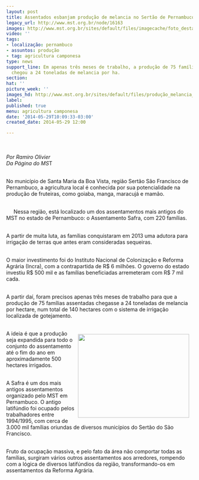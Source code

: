 ```yaml
---
layout: post
title: Assentados esbanjam produção de melancia no Sertão de Pernambuco
legacy_url: http://www.mst.org.br/node/16163
images: http://www.mst.org.br/sites/default/files/imagecache/foto_destaque/produção_melancia_PE!.jpg
video: ''
tags:
- localização: pernambuco
- assuntos: produção
- tag: agricultura camponesa
type: news
support_line: Em apenas três meses de trabalho, a produção de 75 famílias assentadas
  chegou a 24 toneladas de melancia por ha.
section: 
hat: ''
picture_week: ''
images_hd: http://www.mst.org.br/sites/default/files/produção_melancia_PE!.jpg
label: 
published: true
menu: agricultura camponesa
date: '2014-05-29T10:09:33-03:00'
created_date: 2014-05-29 12:00

---
```

<p><em><img style="margin: 10px;" src="http://www.mst.org.br/sites/default/files/produ%C3%A7%C3%A3o_melancia_PE.jpg" alt=""><br></em></p><p><em>Por Ramiro Olivier<br>Da Página do MS</em>T</p><p><br>No município de Santa Maria da Boa Vista, região Sertão São Francisco de Pernambuco, a agricultura local é conhecida por sua potencialidade na produção de fruteiras, como goiaba, manga, maracujá e mamão.</p><p><br><img style="float: left; margin-left: 10px; margin-right: 10px; margin-top: 5px; margin-bottom: 5px;" src="http://www.mst.org.br/sites/default/files/foto%20sa_0.jpg" alt="">Nessa região, está localizado um dos assentamentos mais antigos do MST no estado de Pernambuco: o Assentamento Safra, com 220 famílias.</p><p><br>A partir de muita luta, as famílias conquistaram em 2013 uma adutora para irrigação de terras que antes eram consideradas sequeiras.</p><p><br>O maior investimento foi do Instituto Nacional de Colonização e Reforma Agrária (Incra), com a contrapartida de R$ 6 milhões. O governo do estado investiu R$ 500 mil e as famílias beneficiadas arremeteram com R$ 7 mil cada.</p><p><br>A partir daí, foram precisos apenas três meses de trabalho para que a produção de 75 famílias assentadas chegasse a 24 toneladas de melancia por hectare, num total de 140 hectares com o sistema de irrigação localizada de gotejamento.</p><p><br><img style="margin: 10px; float: right;" src="http://www.mst.org.br/sites/default/files/r%20%281%29.jpg" alt="" width="300" height="225">A ideia é que a produção seja expandida para todo o conjunto do assentamento até o fim do ano em aproximadamente 500 hectares irrigados. &nbsp;</p><p><br>A Safra é um dos mais antigos assentamentos organizado pelo MST em Pernambuco. O antigo latifúndio foi ocupado pelos trabalhadores entre 1994/1995, com cerca de 3.000 mil famílias oriundas de diversos municípios do Sertão do São Francisco.&nbsp;</p><p><br>Fruto da ocupação massiva, e pelo fato da área não comportar todas as famílias, surgiram vários outros assentamentos aos arredores, rompendo com a lógica de diversos latifúndios da região, transformando-os em assentamentos da Reforma Agrária.</p><div><img style="margin: 10px;" src="http://www.mst.org.br/sites/default/files/produ%C3%A7a%C3%B5%20safra%20%282%29.jpg" alt=""></div>
